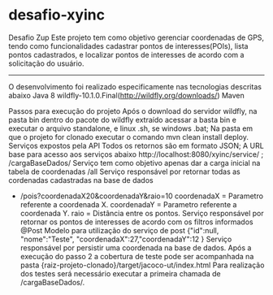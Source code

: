 # desafio-xyinc 
Desafio Zup 
Este projeto tem como objetivo gerenciar coordenadas de GPS, tendo como funcionalidades cadastrar pontos de interesses(POIs), 
lista pontos cadastrados, e localizar pontos de interesses de acordo com a solicitação do usuário.	
__________________________________________________________________________________________________

O desenvolvimento foi realizado especificamente nas tecnologias descritas abaixo 
Java 8
wildfly-10.1.0.Final(http://wildfly.org/downloads/) 
Maven


Passos para execução do projeto 
Após o download do servidor wildfly, na pasta bin dentro do pacote do wildfly extraído acessar a basta bin e executar o arquivo standalone,  e linux .sh, se windows .bat;
Na pasta em que o projeto for clonado executar o comando mvn clean install deploy.	
Serviços expostos pela API 
Todos os retornos são em formato JSON;
A URL base para acesso aos serviços abaixo http://localhost:8080/xyinc/service/ ;
/cargaBaseDados/ 
Serviço tem como objetivo apenas dar a carga inicial na tabela de coordenadas
/all
Serviço responsável por retornar todas as cordenadas cadastradas na base de dados
- /pois?coordenadaX20&coordenadaY&raio=10 
coordenadaX = Parametro referente a coordenada X.
coordenadaY = Parametro referente a coordenada Y. 
raio        = Distância entre os pontos.
Serviço responsável por retornar os pontos de interesses de acordo com os filtros informados
@Post 
Modelo para utilização do serviço de post 
{"id":null, "nome":"Teste", "coordenadaX":27,"coordenadaY":12 }
Serviço responsável por persistir uma coordenada na base de dados.
Após a execução do passo 2 a cobertura de teste pode ser acompanhada na pasta {raiz-projeto-clonado}/target/jacoco-ut/index.html 
Para realização dos testes será necessário executar a primeira chamada de /cargaBaseDados/.

